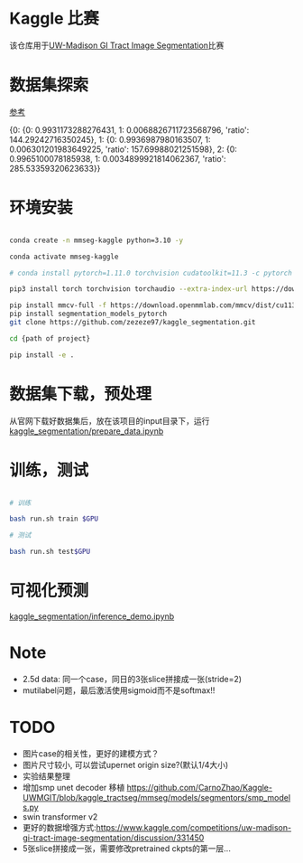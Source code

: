 # Kaggle 比赛

该仓库用于[UW-Madison GI Tract Image Segmentation](https://www.kaggle.com/competitions/uw-madison-gi-tract-image-segmentation/overview)比赛

# 数据集探索

[参考](https://www.kaggle.com/code/andradaolteanu/aw-madison-eda-in-depth-mask-exploration)

{0: {0: 0.9931173288276431, 1: 0.0068826711723568796, 'ratio': 144.29242716350245}, 1: {0: 0.9936987980163507, 1: 0.006301201983649225, 'ratio': 157.69988021251598}, 2: {0: 0.9965100078185938, 1: 0.0034899921814062367, 'ratio': 285.53359320623633}}

# 环境安装

```sh

conda create -n mmseg-kaggle python=3.10 -y

conda activate mmseg-kaggle

# conda install pytorch=1.11.0 torchvision cudatoolkit=11.3 -c pytorch

pip3 install torch torchvision torchaudio --extra-index-url https://download.pytorch.org/whl/cu113

pip install mmcv-full -f https://download.openmmlab.com/mmcv/dist/cu113/torch1.11.0/index.html
pip install segmentation_models_pytorch
git clone https://github.com/zezeze97/kaggle_segmentation.git

cd {path of project}

pip install -e .  

```

# 数据集下载，预处理

从官网下载好数据集后，放在该项目的input目录下，运行[kaggle_segmentation/prepare_data.ipynb](kaggle_segmentation/prepare_data.ipynb)

# 训练，测试

```sh

# 训练

bash run.sh train $GPU

# 测试

bash run.sh test$GPU

```

# 可视化预测

[kaggle_segmentation/inference_demo.ipynb](kaggle_segmentation/inference_demo.ipynb)

# Note

- 2.5d data: 同一个case，同日的3张slice拼接成一张(stride=2)
- mutilabel问题，最后激活使用sigmoid而不是softmax!!

# TODO

- 图片case的相关性，更好的建模方式？
- 图片尺寸较小, 可以尝试upernet origin size?(默认1/4大小)
- 实验结果整理
- 增加smp unet decoder 移植 https://github.com/CarnoZhao/Kaggle-UWMGIT/blob/kaggle_tractseg/mmseg/models/segmentors/smp_models.py
- swin transformer v2
- 更好的数据增强方式:https://www.kaggle.com/competitions/uw-madison-gi-tract-image-segmentation/discussion/331450
- 5张slice拼接成一张，需要修改pretrained ckpts的第一层...
